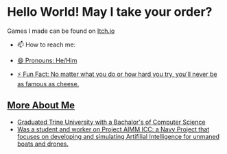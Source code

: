 # Hello World! May I take your order?

Games I made can be found on [Itch.io](https://unafordable.itch.io)

- 📫 How to reach me:
  <a href="https://www.linkedin.com/in/charles-roberts-14519225a/">
  <a href="https://www.reddit.com/user/18froberts/">
  
- 😄 Pronouns: He/Him
- ⚡ Fun Fact: No matter what you do or how hard you try, you'll never be as famous as cheese.
## More About Me
- Graduated Trine University with a Bachalor's of Computer Science
- Was a student and worker on Project AIMM ICC: a Navy Project that focuses on developing and simulating Artifilial Intelligence for unmaned boats and drones.
